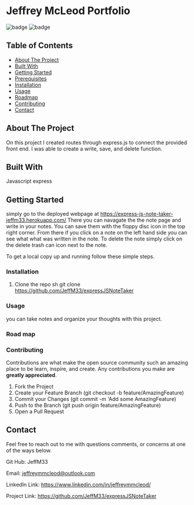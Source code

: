 # Jeffrey McLeod Portfolio

![badge](https://img.shields.io/badge/license-MIT-blue.svg)
![badge](https://img.shields.io/badge/LinkedIn-IN%20-blue)

<!-- TABLE OF CONTENTS -->

## Table of Contents
* [About The Project](#about-the-project)
* [Built With](#built-with)
* [Getting Started](#getting-started)
* [Prerequisites](#prerequisites)
* [Installation](#installation)
* [Usage](#usage)
* [Roadmap](#roadmap)
* [Contributing](#contributing)
* [Contact](#contact)

<!-- ABOUT THE PROJECT -->
## About The Project
On this project I created routes through express.js to connect the provided front end. I was able to create a write, save, and delete function.  

<!-- GETTING STARTED -->
## Built With
Javascript express 

<!-- GETTING STARTED -->
## Getting Started
simply go to the deployed webpage at https://express-js-note-taker-jeffm33.herokuapp.com/ There you can navagate the the note page and write in your notes. You can save them with the floppy disc icon in the top right corner. From there if you click on a note on the left hand side you can see what what was written in the note. To delete the note simply click on the delete trash can icon next to the note. 

To get a local copy up and running follow these simple steps.

<!-- Prerequisites -->


### Installation

1. Clone the repo
   sh
   git clone https://github.com/JeffM33/expressJSNoteTaker
   



<!-- USAGE EXAMPLES -->
### Usage
you can take notes and organize your thoughts with this project.

<!-- ROAD MAP -->
### Road map



<!-- CONTRIBUTING -->
### Contributing

Contributions are what make the open source community such an amazing place to be learn, inspire, and create. Any contributions you make are **greatly appreciated**.

1. Fork the Project
2. Create your Feature Branch (git checkout -b feature/AmazingFeature)
3. Commit your Changes (git commit -m 'Add some AmazingFeature)
4. Push to the Branch (git push origin feature/AmazingFeature)
5. Open a Pull Request

<!-- CONTACT -->
## Contact

Feel free to reach out to me with questions comments, or concerns at one of the ways below.

Git Hub: JeffM33

Email: jeffreymmcleod@outlook.com

LinkedIn Link: https://www.linkedin.com/in/jeffreymmcleod/

Project Link: https://github.com/JeffM33/expressJSNoteTaker

<!-- MARKDOWN LINKS & IMAGES -->
<!-- https://www.markdownguide.org/basic-syntax/#reference-style-links -->
